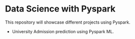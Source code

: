 # Data Science with Pyspark
This repository will showcase different projects using Pyspark.

* University Admission prediction using Pyspark ML.
